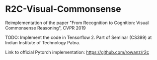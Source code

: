# R2C-Visual-Commonsense
Reimplementation of the paper "From Recognition to Cognition: Visual Commonsense Reasoning", CVPR 2019

TODO: Implement the code in Tensorflow 2. Part of Seminar (CS399) at Indian Institute of Technology Patna.

Link to official Pytorch implementation: https://github.com/rowanz/r2c
